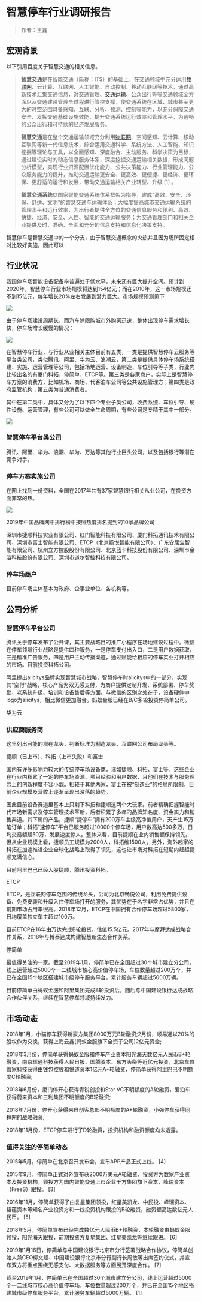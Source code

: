 # 智慧停车行业调研报告

> 作者：王鑫

## 宏观背景

以下引用百度关于智慧交通的相关信息。

> **智慧交通**是在智能交通（简称：ITS）的基础上，在交通领域中充分运用[物联网](https://baike.baidu.com/item/物联网)、云计算、互联网、人工智能、自动控制、移动互联网等技术，通过高新技术汇集交通信息，对交通管理、[交通运输](https://baike.baidu.com/item/交通运输)、公众出行等等交通领域全方面以及交通建设管理全过程进行管控支撑，使交通系统在区域、城市甚至更大的时空范围具备感知、互联、分析、预测、控制等能力，以充分保障交通安全、发挥交通基础设施效能、提升交通系统运行效率和管理水平，为通畅的公众出行和可持续的经济发展服务。
>
> **智慧交通**是在整个交通运输领域充分利用[物联网](https://baike.baidu.com/item/物联网)、空间感知、云计算、移动互联网等新一代信息技术，综合运用交通科学、系统方法、人工智能、知识挖掘等理论与工具，以全面感知、深度融合、主动服务、科学决策为目标，通过建设实时的动态信息服务体系，深度挖掘交通运输相关数据，形成问题分析模型，实现行业资源配置优化能力、公共决策能力、行业管理能力、公众服务能力的提升，推动交通运输更安全、更高效、更便捷、更经济、更环保、更舒适的运行和发展，带动交通运输相关产业转型、升级 \[1\]  。
>
> **智慧交通系统**以国家智能交通系统体系框架为指导，建成"髙效、安全、环保、舒适、文明"的智慧交通与运输体系；大幅度提高城市交通运输系统的管理水平和运行效率，为出行者提供全方位的交通信息服务和便利、高效、快捷、经济、安全、人性、智能的交通运输服务；为交通管理部门和相关企业提供及时、准确、全面和充分的信息支持和信息化决策支持。

智慧停车是智慧交通中的一个分支，由于智慧交通概念的火热并且因为场所固定相对比较好实施，因此可以

## 行业状况

我国停车场智能设备配备率普遍处于低水平，未来还有巨大提升空间。预计到2020年，智慧停车行业市场规模将达到154亿元；而在2010年，这一市场规模还不到15亿元，每年增长20%左右发展到潜力巨大。市场规模预测见下

![](/assets/智慧停车2015年-2020年行情.png)

由于停车场建设周期长，而汽车除限购城市外购买迅速，整体出现停车需求增长快，停车场增长缓慢的情况：

![](/assets/智慧停车数量趋势.png)

在智慧停车行业，与行业从业相关主体目前有五类，一类是提供智慧停车云服务等平台类公司，类似腾讯、阿里、华为云、浪潮云，第二类是提供具体停车场系统搭建、实施、运营管理等公司，包括场地运营、设备制造、车位引导等子类，行业内比较出名的有厦门科拓、停简单、ETCP等。第三类是各家商户，实际上是智慧停车方案的消费方，比如机场、商场、代客泊车公司等公共设施管理方；第四类是政府监管机构；第五类为普通消费者。

其中在第二类中，具体又分为了以下四个专业子类公司，收费系统、车位引导、硬件设施、运营管理，有些公司可以做全生命周期，有些公司是专精于其中一部分。

![](/assets/智慧停车专业子类.png)

### 智慧停车平台类公司

腾讯、阿里、华为、浪潮、华为、万达等其他行业巨头公司，以及包括银行等潜在竞争对手。

### 停车方案实施公司

在网上找到一份资料，全国在2017年共有37家智慧银行相关从业公司，在投资方面非常的热。

![](/assets/CA37527612004A35A9496E2CE13816BC.jpeg)

2019年中国品牌网中排行榜中按照热度排名提到的10家品牌公司

深圳市捷顺科技实业有限公司、红门智能科技有限公司、厦门科拓通讯技术有限公司、深圳市富士智能有限公司、ETCP（北京畅悦智能有限公司）、广东安居宝智能有限公司、杭州立方控股股份有限公司、北京蓝卡科技股份有限公司、深圳市金溢科技股份有限公司、深圳市道尔智控科技有限公司。

### 停车场商户

目前停车场主体基本为政府、企事业单位、各机构等。

## 公司分析

### 智慧停车平台公司

腾讯关于停车发布了公开课，其主要战略目的推广小程序在场地建设过程中。微信在停车领域行业战略是提供四种服务，一是停车支付出入口，二是用户数据获取，三是精准广告服务，四是用户主动传播渠道，通过赋能给相应的停车实业打开相应的市场。目前投资科拓公司。

阿里提出alicitys品牌实现智慧城市战略，智慧停车时alicitys中的一部分，实现其"空付"战略，核心产品为双无感支付，为商户提供定制开发、系统部署、停车奖励、老系统升级、培训和设备售后等方面。与微信的区别之处在于，设备硬件中logo为alicitys，相比微信更加融合。蚂蚁金服已经在B/C多轮投资停简单公司。

华为云

### 供应商服务商

这里列出可能的潜在龙头，判断标准为制造龙头、互联网公司布局龙头等。

捷顺（已上市）、科拓（上市失败）和富士

国内有许多影响力较大的传统停车场设备商，诸如捷顺、科拓、富士等。这些企业在行业内积累了一定的停车场资源、项目经验和用户数据，且他们在技术与服务理念上的创新程度不容小觑。相较于其他两家，富士在被“制造业”的格局所限制，目前企业规模及营收上逐渐呈现出没落的趋势。

因此目前设备赛道里基本上只剩下科拓和捷顺这两个大玩家。前者精确把握智能时代市场新需求及停车管理技术革新，后者积累了多年的品牌知名度、资金实力和销售渠道。其下属的产品，捷顺“捷停车”拥有200万车主级高净值用户，天产生15万笔订单；科拓“速停车”平台已服务超过10000个停车场，用户数高达500多万，日均交易额超50万，发展速度惊人。整体来看，目前捷顺在业内销售额保持领先。但从企业规模上看，捷顺员工规模为2000人，科拓维1500人。另外，海外起家的科拓在加速推进企业全球化战略上取得了领先，这也让市场对科拓在短期内赶超捷顺充满信心。

目前阿里巴巴已经入股捷顺，腾讯投资科拓。

ETCP

ETCP，是互联网停车范围的传统龙头，公司为北京畅悦公司，利用免费提供设备、免费安装和升级入住停车场打开的服务，其优势在于名字非常占优势，并且在前期市场占用率很高。2018年12月，ETCP在中国拥有合作停车场超过5800家，日均覆盖独立车主超过100万。

目前ETCP在16年由万达完成B轮投资，估值15.5亿元。2017年与摩拜达成战略合作关系，2018年与博泰达成构建智慧新生态合作关系。

停简单

最值得关注的一家。截至2019年1月，停简单已在全国超过30个城市建立分公司，线上运营超过5000个一二线城市核心高价值停车场，车位数量超过200万个，并已在全国15个地区搭建城市级停车服务平台，累计服务车辆超过5000万辆。

目前停简单由蚂蚁金服和阿里集团完成B轮投资后，随后与中国建设银行达成战略合作伙伴关系，继续在智慧停车领域持续发力。

## 市场动态

2018年1月，小猫停车获得新豪方集团8000万元B轮融资;2月份，顺易通以20%的股权作为交换，获得上海云鑫\(蚂蚁金服旗下全资子公司\)2亿元资金;

2018年3月份，停简单获得蚂蚁金服和停车产业资本阳光海天数亿元人民币B+轮融资，南京辉通科技获得人民日报、国腾资本、东方头条等近亿元投资，北京车位管家科技获得由钱包控股和悦道资本1亿元A+轮融资，停简单获得阿里巴巴不明额度C轮融资;

2018年6月份，厦门停开心获得青锐创投和Star VC不明额度的A轮融资，爱泊车获得蔚来资本和三利集团不明额度的B轮融资;

2018年7月份，停开心获得来自创客总部不明额度的A+轮融资，小强停车获得同程网的战略融资;

2018年11月份，ETCP停车进行了D轮融资，投资机构和融资额度均未透露。

### 值得关注的停简单动态

2015年5月，停简单在北京召开发布会，宣布APP产品正式上线。 \[4\]

2015年9月，停简单正式对外宣布获2000万美元A轮融资，投资方为数家产业资本及投资机构，领投方为国内智能交通上市企业千方集团旗下资本，峰瑞资本（FreeS）跟投。 \[3\]

2016年11月，停简单获得了由复星集团领投，红星美凯龙、中民投、峰瑞资本、韬蕴资本等知名产业投资方和一线投资机构跟投的B轮融资，融资额高达数亿元人民币。 \[5\]

2018年5月，停简单宣布已经完成数亿元人民币B+轮融资，本轮融资由蚂蚁金服领投，阳光海天跟投，前期投资方[复星集团](https://baike.baidu.com/item/复星集团/2885861)、红星美凯龙等继续跟进。 \[6\]

2019年1月16日，停简单与中国建设银行北京市分行签署战略合作协议，停简单创始人兼CEO柳文超、中国建设银行北京市分行副行长周敏等出席签约仪式，并宣布双方将重点围绕无感支付、大数据服务等方面展开深度合作。 \[7\]

截至2019年1月，停简单已在全国超过30个城市建立分公司，线上运营超过5000个一二线城市核心高价值停车场，车位数量超过200万个，并已在全国15个地区搭建城市级停车服务平台，累计服务车辆超过5000万辆。 \[1\]

